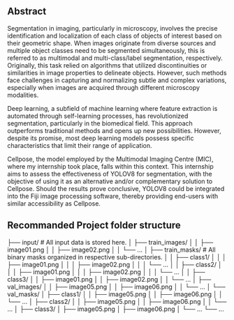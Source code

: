 ## Abstract

Segmentation in imaging, particularly in microscopy, involves the precise identification and localization of each class of objects of interest based on their geometric shape. When images originate from diverse sources and multiple object classes need to be segmented simultaneously, this is referred to as multimodal and multi-class/label segmentation, respectively. Originally, this task relied on algorithms that utilized discontinuities or similarities in image properties to delineate objects. However, such methods face challenges in capturing and normalizing subtle and complex variations, especially when images are acquired through different microscopy modalities.

Deep learning, a subfield of machine learning where feature extraction is automated through self-learning processes, has revolutionized segmentation, particularly in the biomedical field. This approach outperforms traditional methods and opens up new possibilities. However, despite its promise, most deep learning models possess specific characteristics that limit their range of application.

Cellpose, the model employed by the Multimodal Imaging Centre (MIC), where my internship took place, falls within this context. This internship aims to assess the effectiveness of YOLOV8 for segmentation, with the objective of using it as an alternative and/or complementary solution to Cellpose. Should the results prove conclusive, YOLOV8 could be integrated into the Fiji image processing software, thereby providing end-users with similar accessibility as Cellpose.

## Recommanded Project folder structure

├── input/           # All input data is stored here.
│   ├── train_images/
│   │   ├── image01.png
│   │   ├── image02.png
│   │   └── ...
│   ├── train_masks/        # All binary masks organized in respective sub-directories.
│   │   ├── class1/
│   │   │   ├── image01.png
│   │   │   ├── image02.png
│   │   │   └── ...
│   │   ├── class2/
│   │   │   ├── image01.png
│   │   │   ├── image02.png
│   │   │   └── ...
│   │   ├── class3/
│   │       ├── image01.png
│   │       ├── image02.png
│   │       └── ...
│   ├── val_images/
│   │   ├── image05.png
│   │   ├── image06.png
│   │   └── ...
│   └── val_masks/
│       ├── class1/
│       │   ├── image05.png
│       │   ├── image06.png
│       │   └── ...
│       ├── class2/
│       │   ├── image05.png
│       │   ├── image06.png
│       │   └── ...
│       ├── class3/
│           ├── image05.png
│           ├── image06.png
│           └── ...
└── ...

